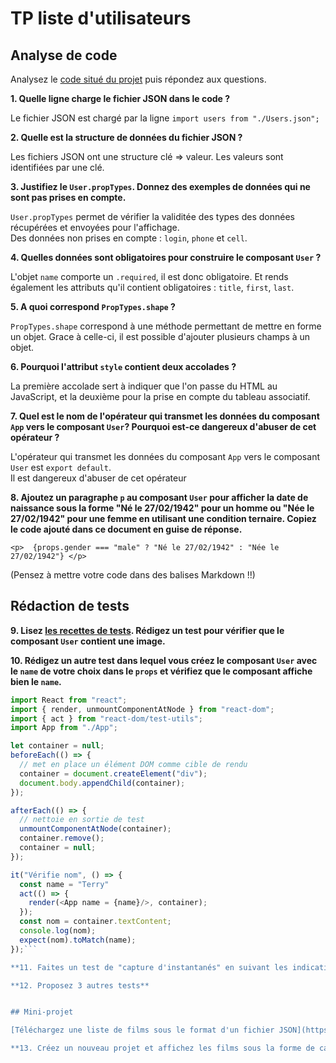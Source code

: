 # TP liste d'utilisateurs

## Analyse de code

Analysez le [code situé du projet](https://codesandbox.io/s/tp-props-q0wln?file=/src/App.js) puis répondez aux questions.


**1. Quelle ligne charge le fichier JSON dans le code ?**

Le fichier JSON est chargé par la ligne `import users from "./Users.json";`

**2. Quelle est la structure de données du fichier JSON ?**

Les fichiers JSON ont une structure clé => valeur. Les valeurs sont identifiées par une clé.

**3. Justifiez le `User.propTypes`. Donnez des exemples de données qui ne sont pas prises en compte.**

`User.propTypes` permet de vérifier la validitée des types des données récupérées et envoyées pour l'affichage.  
Des données non prises en compte : `login`, `phone` et `cell`.

**4. Quelles données sont obligatoires pour construire le composant `User` ?**

L'objet `name` comporte un `.required`, il est donc obligatoire. Et rends également les attributs qu'il contient obligatoires : `title`, `first`, `last`.

**5. A quoi correspond `PropTypes.shape` ?**

`PropTypes.shape` correspond à une méthode permettant de mettre en forme un objet. Grace à celle-ci, il est possible d'ajouter plusieurs champs à un objet.

**6. Pourquoi l'attribut `style` contient deux accolades ?**

La première accolade sert à indiquer que l'on passe du HTML au JavaScript, et la deuxième pour la prise en compte du tableau associatif.

**7. Quel est le nom de l'opérateur qui transmet les données du composant `App` vers le composant `User`? Pourquoi est-ce dangereux d'abuser de cet opérateur ?**

L'opérateur qui transmet les données du composant `App` vers le composant `User` est `export default`.  
Il est dangereux d'abuser de cet opérateur 

**8. Ajoutez un paragraphe `p` au composant `User` pour afficher la date de naissance sous la forme "Né le 27/02/1942" pour un homme ou "Née le 27/02/1942" pour une femme en utilisant une condition ternaire. Copiez le code ajouté dans ce document en guise de réponse.**

`<p> 
          {props.gender === "male" ? "Né le 27/02/1942" : "Née le 27/02/1942"}
     </p>`

(Pensez à mettre votre code dans des balises Markdown  !!)

## Rédaction de tests
**9. Lisez [les recettes de tests](https://fr.reactjs.org/docs/testing-recipes.html#gatsby-focus-wrapper). Rédigez un test pour vérifier que le composant `User` contient une image.**

**10. Rédigez un autre test dans lequel vous créez le composant `User` avec le `name` de votre choix dans le `props` et vérifiez que le composant affiche bien le `name`.**

```javascript
import React from "react";
import { render, unmountComponentAtNode } from "react-dom";
import { act } from "react-dom/test-utils";
import App from "./App";

let container = null;
beforeEach(() => {
  // met en place un élément DOM comme cible de rendu
  container = document.createElement("div");
  document.body.appendChild(container);
});

afterEach(() => {
  // nettoie en sortie de test
  unmountComponentAtNode(container);
  container.remove();
  container = null;
});

it("Vérifie nom", () => {
  const name = "Terry"
  act(() => {
    render(<App name = {name}/>, container);
  });
  const nom = container.textContent;
  console.log(nom);
  expect(nom).toMatch(name);
});```

**11. Faites un test de "capture d'instantanés" en suivant les indications de la documentation**

**12. Proposez 3 autres tests**


## Mini-projet 

[Téléchargez une liste de films sous le format d'un fichier JSON](https://imdb-api.com/). Cela vous demandera de créer un compte.

**13. Créez un nouveau projet et affichez les films sous la forme de cartes. Vous devrez soigner le design de la page, sans copiant le code de la liste d'utilisateurs**
